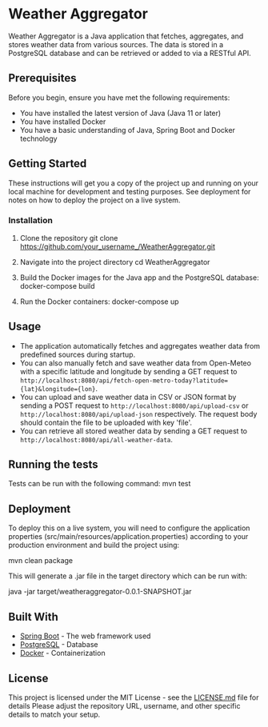 # Weather Aggregator

Weather Aggregator is a Java application that fetches, aggregates, and stores weather data from various sources. The data is stored in a PostgreSQL database and can be retrieved or added to via a RESTful API.

## Prerequisites

Before you begin, ensure you have met the following requirements:

* You have installed the latest version of Java (Java 11 or later)
* You have installed Docker
* You have a basic understanding of Java, Spring Boot and Docker technology

## Getting Started

These instructions will get you a copy of the project up and running on your local machine for development and testing purposes. See deployment for notes on how to deploy the project on a live system.

### Installation

1. Clone the repository
git clone https://github.com/your_username_/WeatherAggregator.git

2. Navigate into the project directory
cd WeatherAggregator

3. Build the Docker images for the Java app and the PostgreSQL database:
docker-compose build

4. Run the Docker containers:
docker-compose up

## Usage

* The application automatically fetches and aggregates weather data from predefined sources during startup.
* You can also manually fetch and save weather data from Open-Meteo with a specific latitude and longitude by sending a GET request to `http://localhost:8080/api/fetch-open-metro-today?latitude={lat}&longitude={lon}`.
* You can upload and save weather data in CSV or JSON format by sending a POST request to `http://localhost:8080/api/upload-csv` or `http://localhost:8080/api/upload-json` respectively. The request body should contain the file to be uploaded with key 'file'.
* You can retrieve all stored weather data by sending a GET request to `http://localhost:8080/api/all-weather-data`.

## Running the tests

Tests can be run with the following command:
mvn test

## Deployment

To deploy this on a live system, you will need to configure the application properties (src/main/resources/application.properties) according to your production environment and build the project using:

mvn clean package

This will generate a .jar file in the target directory which can be run with:

java -jar target/weatheraggregator-0.0.1-SNAPSHOT.jar

## Built With

* [Spring Boot](https://spring.io/projects/spring-boot) - The web framework used
* [PostgreSQL](https://www.postgresql.org/) - Database
* [Docker](https://www.docker.com/) - Containerization

## License

This project is licensed under the MIT License - see the [LICENSE.md](LICENSE.md) file for details
Please adjust the repository URL, username, and other specific details to match your setup.